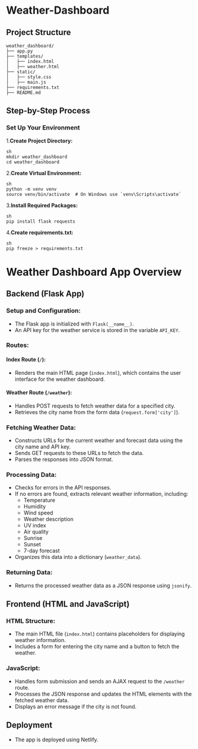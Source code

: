 # Weather-Dashboard

## Project Structure
```
weather_dashboard/
├── app.py
├── templates/
│   ├── index.html
│   ├── weather.html
├── static/
│   ├── style.css
│   ├── main.js
├── requirements.txt
├── README.md
```
## Step-by-Step Process
### Set Up Your Environment
1.**Create Project Directory:**
```
sh
mkdir weather_dashboard
cd weather_dashboard
```
2.**Create Virtual Environment:**
```
sh
python -m venv venv
source venv/bin/activate  # On Windows use `venv\Scripts\activate`
```

3.**Install Required Packages:**
```
sh
pip install flask requests
```
4.**Create requirements.txt:**
```
sh
pip freeze > requirements.txt
```

# Weather Dashboard App Overview

## Backend (Flask App)

### Setup and Configuration:
- The Flask app is initialized with `Flask(__name__)`.
- An API key for the weather service is stored in the variable `API_KEY`.

### Routes:
#### Index Route (`/`):
- Renders the main HTML page (`index.html`), which contains the user interface for the weather dashboard.

#### Weather Route (`/weather`):
- Handles POST requests to fetch weather data for a specified city.
- Retrieves the city name from the form data (`request.form['city']`).

### Fetching Weather Data:
- Constructs URLs for the current weather and forecast data using the city name and API key.
- Sends GET requests to these URLs to fetch the data.
- Parses the responses into JSON format.

### Processing Data:
- Checks for errors in the API responses.
- If no errors are found, extracts relevant weather information, including:
  - Temperature
  - Humidity
  - Wind speed
  - Weather description
  - UV index
  - Air quality
  - Sunrise
  - Sunset
  - 7-day forecast
- Organizes this data into a dictionary (`weather_data`).

### Returning Data:
- Returns the processed weather data as a JSON response using `jsonify`.

## Frontend (HTML and JavaScript)

### HTML Structure:
- The main HTML file (`index.html`) contains placeholders for displaying weather information.
- Includes a form for entering the city name and a button to fetch the weather.

### JavaScript:
- Handles form submission and sends an AJAX request to the `/weather` route.
- Processes the JSON response and updates the HTML elements with the fetched weather data.
- Displays an error message if the city is not found.

## Deployment
- The app is deployed using Netlify.
